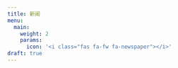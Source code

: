 ```yaml
---
title: 新闻
menu:
  main:
    weight: 2
    params:
      icon: '<i class="fas fa-fw fa-newspaper"></i>'
draft: true
---
```

